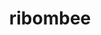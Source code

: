 ---
id: 743
title: ribombee
types: [bug,fairy]
image: https://raw.githubusercontent.com/PokeAPI/sprites/master/sprites/pokemon/743.png
---